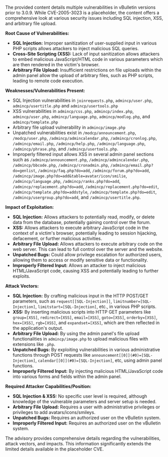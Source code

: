 The provided content details multiple vulnerabilities in vBulletin versions prior to 3.0.9. While CVE-2005-3023 is a placeholder, the content offers a comprehensive look at various security issues including SQL injection, XSS, and arbitrary file upload.

**Root Cause of Vulnerabilities:**

*   **SQL Injection:** Improper sanitization of user-supplied input in various PHP scripts allows attackers to inject malicious SQL queries.
*   **Cross-Site Scripting (XSS):**  Lack of input sanitization allows attackers to embed malicious JavaScript/HTML code in various parameters which are then rendered in the victim's browser.
*   **Arbitrary File Upload:** Insufficient restrictions on file uploads within the admin panel allow the upload of arbitrary files, such as PHP scripts, leading to remote code execution.

**Weaknesses/Vulnerabilities Present:**

*   SQL Injection vulnerabilities in `joinrequests.php`, `admincp/user.php`, `admincp/usertitle.php` and `admincp/usertools.php`
*   XSS vulnerabilities in `admincp/css.php`, `admincp/index.php`, `admincp/user.php`, `admincp/language.php`, `admincp/modlog.php`, and `admincp/template.php`
*   Arbitrary file upload vulnerability in `admincp/image.php`
*   Unpatched vulnerabilities exist in `/modcp/announcement.php`, `/modcp/user.php`, `/admincp/admincalendar.php`, `/admincp/cronlog.php`, `/admincp/email.php`, `/admincp/help.php`, `/admincp/language.php`, `/admincp/phrase.php`, and `/admincp/usertools.php`.
*   Improperly filtered input allows XSS in several admin panel sections such as `/admincp/announcement.php`,  `/admincp/admincalendar.php`, `/admincp/bbcode.php`, `/admincp/cronadmin.php`, `/admincp/email.php?do=genlist`, `/admincp/faq.php?do=add`, `/admincp/forum.php?do=add`,  `/admincp/image.php?do=add&table=avatar/icon/smilie`, `/admincp/language.php`, `/admincp/ranks.php?do=add`, `/admincp/replacement.php?do=add`, `/admincp/replacement.php?do=edit`, `/admincp/template.php?do=addstyle`, `/admincp/template.php?do=edit`,  `/admincp/usergroup.php?do=add`, and `/admincp/usertitle.php`.

**Impact of Exploitation:**

*   **SQL Injection:** Allows attackers to potentially read, modify, or delete data from the database, potentially gaining control over the forum.
*   **XSS:** Allows attackers to execute arbitrary JavaScript code in the context of a victim's browser, potentially leading to session hijacking, defacement, or further malicious activities.
*   **Arbitrary File Upload:** Allows attackers to execute arbitrary code on the web server. This can lead to full control over the server and the website.
*   **Unpatched Bugs:** Could allow privilege escalation for authorized users, allowing them to access or modify sensitive data or functionality.
*   **Improperly Filtered Input:** Allows an attacker to inject malicious HTML/JavaScript code, causing XSS and potentially leading to further exploits.

**Attack Vectors:**

*   **SQL Injection:**  By crafting malicious input in the HTTP POST/GET parameters, such as  `request[[SQL-Injection]]`,  `limitnumber=[SQL-Injection]`, `limitstart=[SQL-Injection]`, etc., in various PHP scripts.
*   **XSS:** By inserting malicious scripts into HTTP GET parameters like `group=[XSS]`,  `redirect=[XSS]`, `email=[XSS]`,  `goto=[XSS]`, `orderby=[XSS]`, `hex=[XSS]`, `rgb=[XSS]`, and `expandset=[XSS]`, which are then reflected in the application's output.
*   **Arbitrary File Upload:** By using the admin panel's file upload functionalities in `admincp/image.php` to upload malicious files with extensions like `.php`.
*   **Unpatched Bugs:** By exploiting vulnerabilities in various administrative functions through POST requests like `announcement[[0]](#0)=[SQL-Injection]`, `calendar[[0]](#0)=[SQL-Injection]`, etc, using admin panel functions.
*   **Improperly Filtered Input:**  By injecting malicious HTML/JavaScript code into various forms and fields within the admin panel.

**Required Attacker Capabilities/Position:**

*   **SQL Injection & XSS:** No specific user level is required, although knowledge of the vulnerable parameters and server setup is needed.
*   **Arbitrary File Upload:** Requires a user with administrative privileges or privileges to add avatars/icons/smileys.
*   **Unpatched Bugs:** Requires an authorized user on the vBulletin system.
*   **Improperly Filtered Input:** Requires an authorized user on the vBulletin system.

The advisory provides comprehensive details regarding the vulnerabilities, attack vectors, and impacts. This information significantly extends the limited details available in the placeholder CVE.
